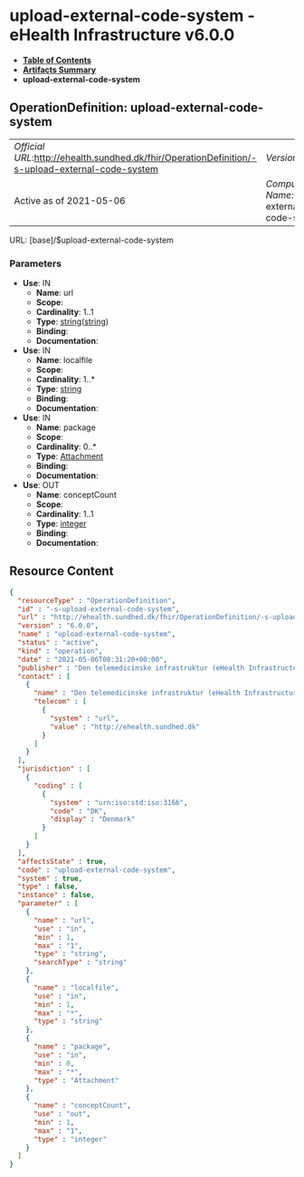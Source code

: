 # upload-external-code-system - eHealth Infrastructure v6.0.0

* [**Table of Contents**](toc.md)
* [**Artifacts Summary**](artifacts.md)
* **upload-external-code-system**

## OperationDefinition: upload-external-code-system 

| | |
| :--- | :--- |
| *Official URL*:http://ehealth.sundhed.dk/fhir/OperationDefinition/-s-upload-external-code-system | *Version*:6.0.0 |
| Active as of 2021-05-06 | *Computable Name*:upload-external-code-system |

URL: [base]/$upload-external-code-system

### Parameters

* **Use**: IN
  * **Name**: url
  * **Scope**: 
  * **Cardinality**: 1..1
  * **Type**: [string](http://hl7.org/fhir/R4/datatypes.html#string)([string](https://hl7.org/fhir/R4/search.html#string))
  * **Binding**: 
  * **Documentation**: 
* **Use**: IN
  * **Name**: localfile
  * **Scope**: 
  * **Cardinality**: 1..*
  * **Type**: [string](http://hl7.org/fhir/R4/datatypes.html#string)
  * **Binding**: 
  * **Documentation**: 
* **Use**: IN
  * **Name**: package
  * **Scope**: 
  * **Cardinality**: 0..*
  * **Type**: [Attachment](http://hl7.org/fhir/R4/datatypes.html#Attachment)
  * **Binding**: 
  * **Documentation**: 
* **Use**: OUT
  * **Name**: conceptCount
  * **Scope**: 
  * **Cardinality**: 1..1
  * **Type**: [integer](http://hl7.org/fhir/R4/datatypes.html#integer)
  * **Binding**: 
  * **Documentation**: 



## Resource Content

```json
{
  "resourceType" : "OperationDefinition",
  "id" : "-s-upload-external-code-system",
  "url" : "http://ehealth.sundhed.dk/fhir/OperationDefinition/-s-upload-external-code-system",
  "version" : "6.0.0",
  "name" : "upload-external-code-system",
  "status" : "active",
  "kind" : "operation",
  "date" : "2021-05-06T08:31:20+00:00",
  "publisher" : "Den telemedicinske infrastruktur (eHealth Infrastructure)",
  "contact" : [
    {
      "name" : "Den telemedicinske infrastruktur (eHealth Infrastructure)",
      "telecom" : [
        {
          "system" : "url",
          "value" : "http://ehealth.sundhed.dk"
        }
      ]
    }
  ],
  "jurisdiction" : [
    {
      "coding" : [
        {
          "system" : "urn:iso:std:iso:3166",
          "code" : "DK",
          "display" : "Denmark"
        }
      ]
    }
  ],
  "affectsState" : true,
  "code" : "upload-external-code-system",
  "system" : true,
  "type" : false,
  "instance" : false,
  "parameter" : [
    {
      "name" : "url",
      "use" : "in",
      "min" : 1,
      "max" : "1",
      "type" : "string",
      "searchType" : "string"
    },
    {
      "name" : "localfile",
      "use" : "in",
      "min" : 1,
      "max" : "*",
      "type" : "string"
    },
    {
      "name" : "package",
      "use" : "in",
      "min" : 0,
      "max" : "*",
      "type" : "Attachment"
    },
    {
      "name" : "conceptCount",
      "use" : "out",
      "min" : 1,
      "max" : "1",
      "type" : "integer"
    }
  ]
}

```
